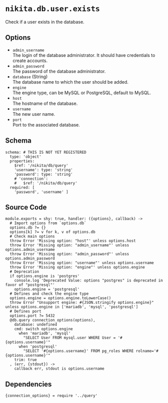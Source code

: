 
# `nikita.db.user.exists`

Check if a user exists in the database.

## Options

* `admin_username`   
  The login of the database administrator. It should have credentials to 
  create accounts.   
* `admin_password`   
  The password of the database administrator.   
* `database` (String)   
  The database name to which the user should be added.   
* `engine`   
  The engine type, can be MySQL or PostgreSQL, default to MySQL.   
* `host`   
  The hostname of the database.   
* `username`   
  The new user name.    
* `port`   
  Port to the associated database.   

## Schema

    schema: # THIS IS NOT YET REGISTERED
      type: 'object'
      properties:
        $ref: '/nikita/db/query'
        'username': type: 'string'
        'password': type: 'string'
        # 'connection':
        #   $ref: '/nikita/db/query'
      required: [
        'password', 'username' ]

## Source Code

    module.exports = shy: true, handler: ({options}, callback) ->
      # Import options from `options.db`
      options.db ?= {}
      options[k] ?= v for k, v of options.db
      # Check main options
      throw Error 'Missing option: "host"' unless options.host
      throw Error 'Missing option: "admin_username"' unless options.admin_username
      throw Error 'Missing option: "admin_password"' unless options.admin_password
      throw Error 'Missing option: "username"' unless options.username
      throw Error 'Missing option: "engine"' unless options.engine
      # Deprecation
      if options.engine is 'postgres'
        console.log 'Deprecated Value: options "postgres" is deprecated in favor of "postgresql"'
        options.engine = 'postgresql'
      # Defines and check the engine type
      options.engine = options.engine.toLowerCase()
      throw Error "Unsupport engine: #{JSON.stringify options.engine}" unless options.engine in ['mariadb', 'mysql', 'postgresql']
      # Defines port
      options.port ?= 5432
      @db.query connection_options(options),
        database: undefined
        cmd: switch options.engine
          when 'mariadb', 'mysql'
            "SELECT User FROM mysql.user WHERE User = '#{options.username}'"
          when 'postgresql'
            "SELECT '#{options.username}' FROM pg_roles WHERE rolname='#{options.username}'"
        trim: true
      , (err, {stdout}) ->
        callback err, stdout is options.username

## Dependencies

    {connection_options} = require '../query'
